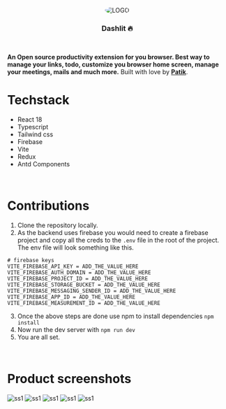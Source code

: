 <div align="center">
  <img src="https://pbs.twimg.com/profile_images/1609233823094681601/2fb4bUCN_400x400.jpg" alt="LOGO" style="border-radius: 50%">
</div>
<div align="center">
  <h3>Dashlit 🔥</h1>
</div>


<br />

**An Open source productivity extension for you browser. Best way to manage your links, todo, customize you browser home screen, manage your meetings, mails and much more.**
Built with love by [**Patik**](https://twitter.com/pratikk_tiwari).

# Techstack
- React 18
- Typescript
- Tailwind css
- Firebase
- Vite
- Redux
- Antd Components

<br />

# Contributions
1. Clone the repository locally.
2. As the backend uses firebase you would need to create a firebase project and copy all the creds to the `.env` file in the root of the project.
The env file will look something like this.

```
# firebase keys
VITE_FIREBASE_API_KEY = ADD_THE_VALUE_HERE
VITE_FIREBASE_AUTH_DOMAIN = ADD_THE_VALUE_HERE
VITE_FIREBASE_PROJECT_ID = ADD_THE_VALUE_HERE
VITE_FIREBASE_STORAGE_BUCKET = ADD_THE_VALUE_HERE
VITE_FIREBASE_MESSAGING_SENDER_ID = ADD_THE_VALUE_HERE
VITE_FIREBASE_APP_ID = ADD_THE_VALUE_HERE
VITE_FIREBASE_MEASUREMENT_ID = ADD_THE_VALUE_HERE
```
3. Once the above steps are done use npm to install dependencies `npm install`
4. Now run the dev server with `npm run dev`
5. You are all set.

<br />


# Product screenshots
![ss1](https://raw.githubusercontent.com/pratik-codes/Dashlit/main/screenshots/ss1.png)
![ss1](https://raw.githubusercontent.com/pratik-codes/Dashlit/main/screenshots/ss2.png)
![ss1](https://raw.githubusercontent.com/pratik-codes/Dashlit/main/screenshots/ss3.png)
![ss1](https://raw.githubusercontent.com/pratik-codes/Dashlit/main/screenshots/ss4.png)
![ss1](https://raw.githubusercontent.com/pratik-codes/Dashlit/main/screenshots/ss5.png)


